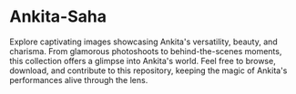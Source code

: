 # Ankita-Saha
Explore captivating images showcasing Ankita's versatility, beauty, and charisma. From glamorous photoshoots to behind-the-scenes moments, this collection offers a glimpse into Ankita's world. Feel free to browse, download, and contribute to this repository, keeping the magic of Ankita's performances alive through the lens.
